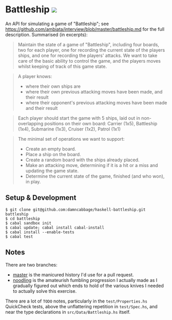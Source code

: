 # Battleship ![](https://img.shields.io/badge/build-still%20to%20be%20set%20up-yellow.svg)

An API for simulating a game of "Battleship"; see https://github.com/ambiata/interview/blob/master/battleship.md for the full description. Summarised (in excerpts):

> Maintain the state of a game of "Battleship", including four boards, two for each player, one for recording the current state of the players ships, and one for recording the players' attacks. We want to take care of the basic ability to control the game, and the players moves whilst keeping of track of this game state.

> A player knows:
> * where their own ships are
> * where their own previous attacking moves have been made, and their result
> * where their opponent's previous attacking moves have been made and their result

> Each player should start the game with 5 ships, laid out in non-overlapping positions on their own board:
> Carrier (1x5), Battleship (1x4), Submarine (1x3), Cruiser (1x2), Patrol (1x1)

> The minimal set of operations we want to support:
> * Create an empty board.
> * Place a ship on the board.
> * Create a random board with the ships already placed.
> * Make an attacking move, determining if it is a hit or a miss and updating the game state.
> * Determine the current state of the game, finished (and who won), in play.


## Setup & Development

```
$ git clone git@github.com:damncabbage/haskell-battleship.git battleship
$ cd battleship
$ cabal sandbox init
$ cabal update; cabal install cabal-install
$ cabal install --enable-tests
$ cabal test
```

## Notes

There are two branches:
* [master](https://github.com/damncabbage/haskell-battleship/tree/master) is the manicured history I'd use for a pull request.
* [noodling](https://github.com/damncabbage/haskell-battleship/tree/noodling) is the amateurish fumbling progression I actually made as I gradually figured out which ends to hold of the various knives I needed to actually solve this exercise.

There are a lot of `TODO` notes, particularly in the `test/Properties.hs` QuickCheck tests, above the unflattering repetition in `test/Spec.hs`, and near the type declarations in `src/Data/Battleship.hs` itself.
